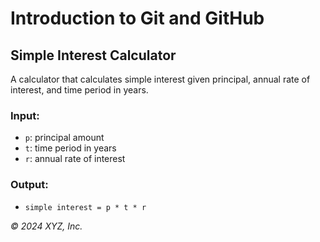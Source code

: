 # Introduction to Git and GitHub

## Simple Interest Calculator

A calculator that calculates simple interest given principal, annual rate of interest, and time period in years.

### Input:
   - `p`: principal amount
   - `t`: time period in years
   - `r`: annual rate of interest

### Output:
   - `simple interest = p * t * r`

_© 2024 XYZ, Inc._

